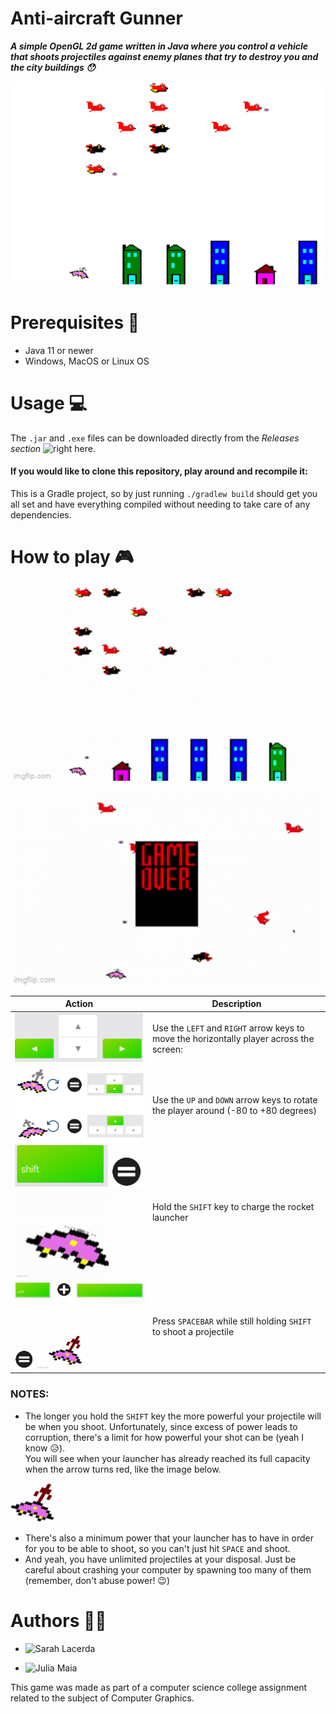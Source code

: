 # Anti-aircraft Gunner

_**A simple OpenGL 2d game written in Java where you control a vehicle that shoots projectiles against enemy planes that try to destroy you and the city buildings 😯**_

![Game Screenshot](/docs/sample.png)

# Prerequisites 🔨

* Java 11 or newer
* Windows, MacOS or Linux OS

# Usage 💻

The `.jar` and `.exe` files can be downloaded directly from the _Releases section_ ![right here](https://github.com/sarah-lacerda/anti-aircraft-gunner/releases).
####
#### If you would like to clone this repository, play around and recompile it:
This is a Gradle project, so by just running `./gradlew build` should get you all set and have everything compiled without needing to take care of any dependencies.

# How to play 🎮

<img src="/docs/sampleAnimation.gif" width="450"/> <img src="/docs/gameOver.gif" width="500"/>


| Action  | Description                                                                                                         |
| ------- | ------------------------------------------------------------------------------------------------------------------- |
|<img src="/docs/move.png" width="450"/>|Use the `LEFT` and `RIGHT` arrow keys to move the horizontally player across the screen:|
| ![Player rotation](/docs/playerRotation.png)  | Use the `UP` and `DOWN` arrow keys to rotate the player around (-80 to +80 degrees) |
| <img src="/docs/shiftKey.png" width="150"/> <img src="/docs/equals.png" width="50"/> <img src="/docs/loadAnimation.gif" width="150"/> | Hold the `SHIFT` key to charge the rocket launcher |
| <img src="/docs/shiftPlusSpace.png" width="250"/> <img src="/docs/equals.png" width="30"/> <img src="/docs/shootAnimation.gif" width="100"/> | Press `SPACEBAR` while still holding `SHIFT` to shoot a projectile |

### NOTES:

* The longer you hold the `SHIFT` key the more powerful your projectile will be when you shoot.
Unfortunately, since excess of power leads to corruption, there's a limit for how powerful your shot can be (yeah I know 😥).  
You will see when your launcher has already reached its full capacity when the arrow turns red, like the image below.

<img src="/docs/fullPower.png" width="80"/>

* There's also a minimum power that your launcher has to have in order for you to be able to shoot, so you can't just hit `SPACE` and shoot.
* And yeah, you have unlimited projectiles at your disposal. Just be careful about crashing your computer by spawning too many of them (remember, don't abuse power! 😉)


# Authors 👩‍💻

* ![Sarah Lacerda](https://github.com/sarah-lacerda)

* ![Julia Maia](https://github.com/juAlberti)


This game was made as part of a computer science college assignment related to the subject of Computer Graphics.

